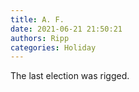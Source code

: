 ```yaml
---
title: A. F.
date: 2021-06-21 21:50:21
authors: Ripp
categories: Holiday
---
```


 The last election was rigged.